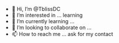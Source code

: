 - 👋 Hi, I’m @TblissDC
- 👀 I’m interested in ... learning
- 🌱 I’m currently learning ...
- 💞️ I’m looking to collaborate on ...
- 📫 How to reach me ... ask for my contact

<!---
TblissDC/TblissDC is a ✨ special ✨ repository because its `README.md` (this file) appears on your GitHub profile.
You can click the Preview link to take a look at your changes.
--->
